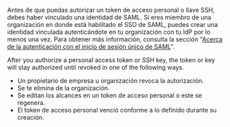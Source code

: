 Antes de que puedas autorizar un token de acceso personal o llave SSH, debes haber vinculado una identidad de SAML. Si eres miembro de una organización en donde está habilitado el SSO de SAML, puedes crear una identidad vinculada autenticándote en tu organización con tu IdP por lo menos una vez. Para obtener más información, consulta la sección "[Acerca de la autenticación con el inicio de sesión único de SAML](/authentication/authenticating-with-saml-single-sign-on/about-authentication-with-saml-single-sign-on)".

After you authorize a personal access token or SSH key, the token or key will stay authorized until revoked in one of the following ways.
- Un propietario de empresa u organización revoca la autorización.
- Se te elimina de la organización.
- Se editan los alcances en un token de acceso personal o este se regenera.
- El token de acceso personal venció conforme a lo definido durante su creación.
